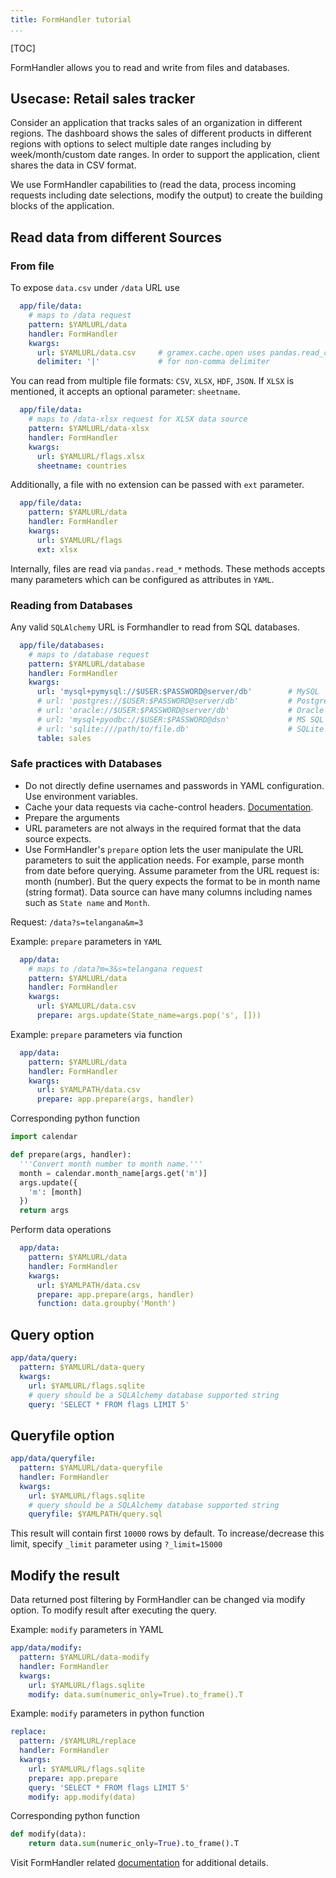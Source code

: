```yaml
---
title: FormHandler tutorial
...
```


[TOC]

FormHandler allows you to read and write from files and databases.

## Usecase: Retail sales tracker

Consider an application that tracks sales of an organization in different regions.
The dashboard shows the sales of different products in different regions with
options to select multiple date ranges including by week/month/custom date ranges.
In order to support the application, client shares the data in CSV format.

We use FormHandler capabilities to (read the data, process incoming requests
including date selections, modify the output) to create the building blocks of
the application.

## Read data from different Sources

### From file

To expose `data.csv` under `/data` URL use

```YAML
  app/file/data:
    # maps to /data request
    pattern: $YAMLURL/data
    handler: FormHandler
    kwargs:
      url: $YAMLURL/data.csv     # gramex.cache.open uses pandas.read_csv
      delimiter: '|'             # for non-comma delimiter
```

You can read from multiple file formats: `CSV`, `XLSX`, `HDF`, `JSON`.
If `XLSX` is mentioned, it accepts an optional parameter: `sheetname`.

```YAML
  app/file/data:
    # maps to /data-xlsx request for XLSX data source
    pattern: $YAMLURL/data-xlsx
    handler: FormHandler
    kwargs:
      url: $YAMLURL/flags.xlsx
      sheetname: countries
```

Additionally, a file with no extension can be passed with `ext` parameter.

```YAML
  app/file/data:
    pattern: $YAMLURL/data
    handler: FormHandler
    kwargs:
      url: $YAMLURL/flags
      ext: xlsx
```

Internally, files are read via `pandas.read_*` methods. These methods accepts
many parameters which can be configured as attributes in `YAML`.

### Reading from Databases

Any valid `SQLAlchemy` URL is Formhandler to read from SQL databases.

```YAML
  app/file/databases:
    # maps to /database request
    pattern: $YAMLURL/database
    handler: FormHandler
    kwargs:
      url: 'mysql+pymysql://$USER:$PASSWORD@server/db'        # MySQL
      # url: 'postgres://$USER:$PASSWORD@server/db'           # PostgreSQL
      # url: 'oracle://$USER:$PASSWORD@server/db'             # Oracle
      # url: 'mysql+pyodbc://$USER:$PASSWORD@dsn'             # MS SQL
      # url: 'sqlite:///path/to/file.db'                      # SQLite
      table: sales
```

### Safe practices with Databases

- Do not directly define usernames and passwords in YAML configuration.
  Use environment variables.
- Cache your data requests via cache-control headers. [Documentation](../cache/).
- Prepare the arguments
- URL parameters are not always in the required format that the data source expects.
- Use FormHandler's `prepare` option lets the user manipulate the URL parameters to suit the application needs.
  For example, parse month from date before querying.
  Assume parameter from the URL request is: month (number).
  But the query expects the format to be in month name (string format).
  Data source can have many columns including names such as `State name` and `Month`.

Request: `/data?s=telangana&m=3`

Example: `prepare` parameters in `YAML`

```YAML
  app/data:
    # maps to /data?m=3&s=telangana request
    pattern: $YAMLURL/data
    handler: FormHandler
    kwargs:
      url: $YAMLURL/data.csv
      prepare: args.update(State_name=args.pop('s', []))
```

Example: `prepare` parameters via function

```YAML
  app/data:
    pattern: $YAMLURL/data
    handler: FormHandler
    kwargs:
      url: $YAMLPATH/data.csv
      prepare: app.prepare(args, handler)
```

Corresponding python function

```python
import calendar

def prepare(args, handler):
  '''Convert month number to month name.'''
  month = calendar.month_name[args.get('m')]
  args.update({
    'm': [month]
  })
  return args
```

Perform data operations

```YAML
  app/data:
    pattern: $YAMLURL/data
    handler: FormHandler
    kwargs:
      url: $YAMLPATH/data.csv
      prepare: app.prepare(args, handler)
      function: data.groupby('Month')
```

## Query option

```YAML
app/data/query:
  pattern: $YAMLURL/data-query
  kwargs:
    url: $YAMLURL/flags.sqlite
    # query should be a SQLAlchemy database supported string
    query: 'SELECT * FROM flags LIMIT 5'
```

## Queryfile option

```YAML
app/data/queryfile:
  pattern: $YAMLURL/data-queryfile
  handler: FormHandler
  kwargs:
    url: $YAMLURL/flags.sqlite
    # query should be a SQLAlchemy database supported string
    queryfile: $YAMLPATH/query.sql
```

This result will contain first `10000` rows by default.
To increase/decrease this limit, specify `_limit` parameter using `?_limit=15000`

## Modify the result

Data returned post filtering by FormHandler can be changed via modify option.
To modify result after executing the query.

Example: `modify` parameters in YAML

```YAML
app/data/modify:
  pattern: $YAMLURL/data-modify
  handler: FormHandler
  kwargs:
    url: $YAMLURL/flags.sqlite
    modify: data.sum(numeric_only=True).to_frame().T
```

Example: `modify` parameters in python function

```YAML
replace:
  pattern: /$YAMLURL/replace
  handler: FormHandler
  kwargs:
    url: $YAMLURL/flags.sqlite
    prepare: app.prepare
    query: 'SELECT * FROM flags LIMIT 5'
    modify: app.modify(data)
```

Corresponding python function

```python
def modify(data):
    return data.sum(numeric_only=True).to_frame().T
```

Visit FormHandler related [documentation](../formhandler/) for additional details.
